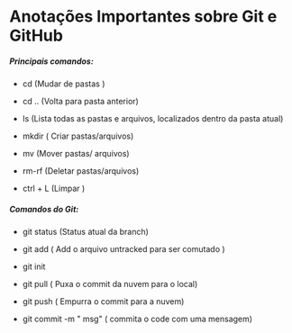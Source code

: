 # Anotações Importantes sobre Git e GitHub

##### Principais comandos:

- cd (Mudar de pastas )

- cd .. (Volta para pasta anterior)

- ls (Lista todas as pastas e arquivos, localizados dentro da pasta atual)

- mkdir ( Criar pastas/arquivos)

- mv (Mover pastas/ arquivos)

- rm-rf (Deletar pastas/arquivos)

- ctrl + L (Limpar )



##### Comandos do Git:

- git status (Status atual da branch)

- git add ( Add o arquivo untracked para ser comutado )

- git init 

- git pull  ( Puxa o commit da nuvem para o local)

- git push ( Empurra o commit para a nuvem)

- git commit -m " msg" ( commita o code com uma mensagem)






